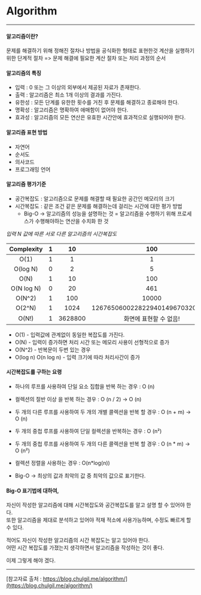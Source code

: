 # **Algorithm**
---------

#### 알고리즘이란? 
문제를 해결하기 위해 정해진 절차나 방법을 공식화한 형태로 표현한것 
계산을 실행하기 위한 단계적 절차 => 문제 해결에 필요한 계산 절차 또는 처리 과정의 순서 

#### 알고리즘의 특징

- 입력 : 0 또는 그 이상의 외부에서 제공된 자료가 존재한다.
- 출력 : 알고리즘은 최소 1개 이상의 결과를 가진다.
- 유한성 : 모든 단계를 유한한 횟수를 거친 후 문제를 해결하고 종료해야 한다.
- 명확성 : 알고리즘은 명확하여 애매함이 없어야 한다.
- 효과성 : 알고리즘의 모든 연산은 유효한 시간안에 효과적으로 실행되어야 한다. 


#### 알고리즘 표현 방법

- 자연어
- 순서도
- 의사코드
- 프로그래밍 언어

#### 알고리즘 평가기준
- 공간복잡도 : 알고리즘으로 문제를 해결할 때 필요한 공간인 메모리의 크기
- 시간복잡도 : 같은 조건 같은 문제를 해결하는데 걸리는 시간에 대한 평가 방법
    - Big-O 
     -> 알고리즘의 성능을 설명하는 것 = 알고리즘을 수행하기 위해 프로세스가 수행해야하는 연산을 수치화 한 것 

*입력 N 값에 따른 서로 다른 알고리즘의 시간복잡도*

|Complexity  |  1  |  10  |  100 |
|:----:|:----:|:----:|:----:|
|O(1)  |  1   | 1  |  1 |
|O(log N)   | 0  |  2  |  5 |
|O(N)   | 1   | 10   | 100|
|O(N log N)   | 0 |   20  |  461 |
|O(N^2)  | 1 |   100  |  10000 |
|O(2^N)  |  1   | 1024   | 1267650600228229401496703205376 |
|O(N!)   | 1   | 3628800   | 화면에 표현할 수 없음! |


- O(1) - 입력값에 관계없이 동일한 복잡도를 가진다. 
- O(N) - 입력이 증가하면 처리 시간 또는 메모리 사용이 선형적으로 증가
- O(N^2) - 반복문이 두번 있는 경우 
- O(log n) O(n log n) - 입력 크기에 따라 처리사간이 증가



#### 시간복잡도를 구하는 요령 
- 하나의 루프를 사용하여 단일 요소 집합을 반복 하는 경우 : O (n)
- 컬렉션의 절반 이상 을 반복 하는 경우 : O (n / 2) -> O (n)
- 두 개의 다른 루프를 사용하여 두 개의 개별 콜렉션을 반복 할 경우 : O (n + m) -> O (n)
- 두 개의 중첩 루프를 사용하여 단일 컬렉션을 반복하는 경우 : O (n²)
- 두 개의 중첩 루프를 사용하여 두 개의 다른 콜렉션을 반복 할 경우 : O (n * m) -> O (n²)
- 컬렉션 정렬을 사용하는 경우 : O(n*log(n))

- Big-O -> 최상의 값과 최악의 값 중 최악의 값으로 표기한다.


#### Big-O 표기법에 대하여, 

자신이 작성한 알고리즘에 대해 시간복잡도와 공간복잡도를 알고 설명 할 수 있어야 한다.   
또한 알고리즘을 제대로 분석하고 있어야 적재 적소에 사용가능하며, 수정도 빠르게 할 수 있다.   

적어도 자신이 작성한 알고리즘의 시간 복잡도는 알고 있어야 한다.   
어떤 시간 복잡도를 가졌는지 생각하면서 알고리즘을 작성하는 것이 좋다.  

이제 그렇게 해야 겠다.  



--------------
[참고자료 출처 : https://blog.chulgil.me/algorithm/](https://blog.chulgil.me/algorithm/) 

